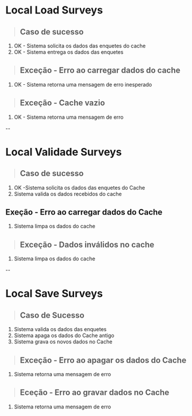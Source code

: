# Local Load Surveys

> ## Caso de sucesso
1. OK - Sistema solicita os dados das enquetes do cache
2. OK - Sistema entrega os dados das enquetes

> ## Exceção - Erro ao carregar dados do cache
1. OK - Sistema retorna uma mensagem de erro inesperado

> ## Exceção - Cache vazio
1. OK - Sistema retorna uma mensagem de erro

--

# Local Validade Surveys

> ## Caso de sucesso
1. OK -Sistema solicita os dados das enquetes do Cache
2. Sistema valida os dados recebidos do cache

## Exeção - Erro ao carregar dados do Cache
1. Sistema limpa os dados do cache
> ## Exceção - Dados inválidos no cache
1. Sistema limpa os dados do cache

--

# Local Save Surveys

> ## Caso de Sucesso 
1. Sistema valida os dados das enquetes
2. Sistema apaga os dados do Cache antigo
3. Sistema grava os novos dados no Cache

> ## Exceção - Erro ao apagar os dados do Cache
1. Sistema retorna uma mensagem de erro 

> ## Eceção - Erro ao gravar dados no Cache
1. Sistema retorna uma mensagem de erro 